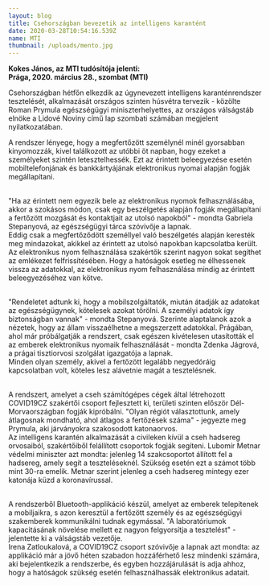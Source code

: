 ```yaml
---
layout: blog
title: Csehországban bevezetik az intelligens karantént
date: 2020-03-28T10:54:16.539Z
name: MTI
thumbnail: /uploads/mento.jpg
---
```

**Kokes János, az MTI tudósítója jelenti:**\
**Prága, 2020. március 28., szombat (MTI)** 

Csehországban hétfőn elkezdik az úgynevezett intelligens karanténrendszer tesztelését, alkalmazását országos szinten húsvétra tervezik - közölte Roman Prymula egészségügyi miniszterhelyettes, az országos válságstáb elnöke a Lidové Noviny című lap szombati számában megjelent nyilatkozatában.

A rendszer lényege, hogy a megfertőzött személynél minél gyorsabban kinyomozzák, kivel találkozott az utóbbi öt napban, hogy ezeket a személyeket szintén letesztelhessék. Ezt az érintett beleegyezése esetén mobiltelefonjának és bankkártyájának elektronikus nyomai alapján fogják megállapítani.

\
"Ha az érintett nem egyezik bele az elektronikus nyomok felhasználásába, akkor a szokásos módon, csak egy beszélgetés alapján fogják megállapítani a fertőzött mozgását és kontaktjait az utolsó napokból" - mondta Gabriela Stepanyová, az egészségügyi tárca szóvivője a lapnak.\
Eddig csak a megfertőződött személlyel való beszélgetés alapján keresték meg mindazokat, akikkel az érintett az utolsó napokban kapcsolatba került.\
Az elektronikus nyom felhasználása szakértők szerint nagyon sokat segíthet az emlékezet felfrissítésében. Hogy a hatóságok esetleg ne élhessenek vissza az adatokkal, az elektronikus nyom felhasználása mindig az érintett beleegyezéséhez van kötve.

\
"Rendeletet adtunk ki, hogy a mobilszolgáltatók, miután átadják az adatokat az egészségügynek, kötelesek azokat törölni. A személyi adatok így biztonságban vannak" - mondta Stepanyová. Szerinte alaptalanok azok a nézetek, hogy az állam visszaélhetne a megszerzett adatokkal. Prágában, ahol már próbálgatják a rendszert, csak egészen kivételesen utasították el az emberek elektronikus nyomaik felhasználását - mondta Zdenka Jágrová, a prágai tisztiorvosi szolgálat igazgatója a lapnak.\
Minden olyan személy, akivel a fertőzött legalább negyedóráig kapcsolatban volt, köteles lesz alávetnie magát a tesztelésnek.

\
A rendszert, amelyet a cseh számítógépes cégek által létrehozott COVID19CZ szakértői csoport fejlesztett ki, területi szinten először Dél-Morvaországban fogják kipróbálni. "Olyan régiót választottunk, amely átlagosnak mondható, ahol átlagos a fertőzések száma" - jegyezte meg Prymula, aki járványokra szakosodott katonaorvos.\
Az intelligens karantén alkalmazását a civileken kívül a cseh hadsereg orvosaiból, szakértőiből felállított csoportok fogják segíteni. Lubomír Metnar védelmi miniszter azt mondta: jelenleg 14 szakcsoportot állított fel a hadsereg, amely segít a teszteléseknél. Szükség esetén ezt a számot több mint 30-ra emelik. Metnar szerint jelenleg a cseh hadsereg mintegy ezer katonája küzd a koronavírussal.

\
A rendszerből Bluetooth-applikáció készül, amelyet az emberek telepítenek a mobiljaikra, s azon keresztül a fertőzött személy és az egészségügyi szakemberek kommunikálni tudnak egymással. "A laboratóriumok kapacitásának növelése mellett ez nagyon felgyorsítja a tesztelést" - jelentette ki a válságstáb vezetője.\
Irena Zatloukalová, a COVID19CZ csoport szóvivője a lapnak azt mondta: az applikáció már a jövő héten szabadon hozzáférhető lesz mindenki számára, aki bejelentkezik a rendszerbe, és egyben hozzájárulását is adja ahhoz, hogy a hatóságok szükség esetén felhasználhassák elektronikus adatait.